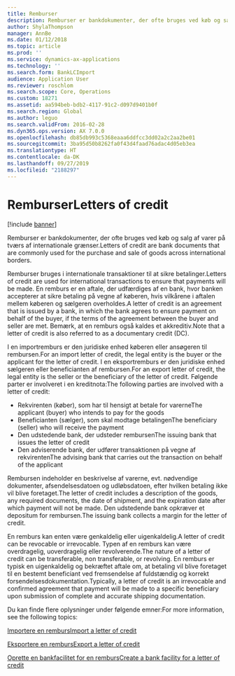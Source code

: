```yaml
---
title: Remburser
description: Remburser er bankdokumenter, der ofte bruges ved køb og salg af varer på tværs af internationale grænser.
author: ShylaThompson
manager: AnnBe
ms.date: 01/12/2018
ms.topic: article
ms.prod: ''
ms.service: dynamics-ax-applications
ms.technology: ''
ms.search.form: BankLCImport
audience: Application User
ms.reviewer: roschlom
ms.search.scope: Core, Operations
ms.custom: 18271
ms.assetid: aa594beb-bdb2-4117-91c2-d097d9401b0f
ms.search.region: Global
ms.author: leguo
ms.search.validFrom: 2016-02-28
ms.dyn365.ops.version: AX 7.0.0
ms.openlocfilehash: db85db993c5368eaaa6ddfcc3dd02a2c2aa2be01
ms.sourcegitcommit: 3ba95d50b8262fa0f43d4faad76adac4d05eb3ea
ms.translationtype: HT
ms.contentlocale: da-DK
ms.lasthandoff: 09/27/2019
ms.locfileid: "2188297"
---
```

# <a name="letters-of-credit"></a><span data-ttu-id="36e4c-103">Remburser</span><span class="sxs-lookup"><span data-stu-id="36e4c-103">Letters of credit</span></span>

[!include [banner](../includes/banner.md)]

<span data-ttu-id="36e4c-104">Remburser er bankdokumenter, der ofte bruges ved køb og salg af varer på tværs af internationale grænser.</span><span class="sxs-lookup"><span data-stu-id="36e4c-104">Letters of credit are bank documents that are commonly used for the purchase and sale of goods across international borders.</span></span> 

<span data-ttu-id="36e4c-105">Remburser bruges i internationale transaktioner til at sikre betalinger.</span><span class="sxs-lookup"><span data-stu-id="36e4c-105">Letters of credit are used for international transactions to ensure that payments will be made.</span></span> <span data-ttu-id="36e4c-106">En remburs er en aftale, der udfærdiges af en bank, hvor banken accepterer at sikre betaling på vegne af køberen, hvis vilkårene i aftalen mellem køberen og sælgeren overholdes.</span><span class="sxs-lookup"><span data-stu-id="36e4c-106">A letter of credit is an agreement that is issued by a bank, in which the bank agrees to ensure payment on behalf of the buyer, if the terms of the agreement between the buyer and seller are met.</span></span> <span data-ttu-id="36e4c-107">Bemærk, at en remburs også kaldes et akkreditiv.</span><span class="sxs-lookup"><span data-stu-id="36e4c-107">Note that a letter of credit is also referred to as a documentary credit (DC).</span></span> 

<span data-ttu-id="36e4c-108">I en importremburs er den juridiske enhed køberen eller ansøgeren til rembursen.</span><span class="sxs-lookup"><span data-stu-id="36e4c-108">For an import letter of credit, the legal entity is the buyer or the applicant for the letter of credit.</span></span> <span data-ttu-id="36e4c-109">I en eksportremburs er den juridiske enhed sælgeren eller beneficianten af rembursen.</span><span class="sxs-lookup"><span data-stu-id="36e4c-109">For an export letter of credit, the legal entity is the seller or the beneficiary of the letter of credit.</span></span> <span data-ttu-id="36e4c-110">Følgende parter er involveret i en kreditnota:</span><span class="sxs-lookup"><span data-stu-id="36e4c-110">The following parties are involved with a letter of credit:</span></span> 

 - <span data-ttu-id="36e4c-111">Rekvirenten (køber), som har til hensigt at betale for varerne</span><span class="sxs-lookup"><span data-stu-id="36e4c-111">The applicant (buyer) who intends to pay for the goods</span></span> 
 - <span data-ttu-id="36e4c-112">Beneficianten (sælger), som skal modtage betalingen</span><span class="sxs-lookup"><span data-stu-id="36e4c-112">The beneficiary (seller) who will receive the payment</span></span>
 - <span data-ttu-id="36e4c-113">Den udstedende bank, der udsteder rembursen</span><span class="sxs-lookup"><span data-stu-id="36e4c-113">The issuing bank that issues the letter of credit</span></span>
 - <span data-ttu-id="36e4c-114">Den adviserende bank, der udfører transaktionen på vegne af rekvirenten</span><span class="sxs-lookup"><span data-stu-id="36e4c-114">The advising bank that carries out the transaction on behalf of the applicant</span></span>

<span data-ttu-id="36e4c-115">Rembursen indeholder en beskrivelse af varerne, evt. nødvendige dokumenter, afsendelsesdatoen og udløbsdatoen, efter hvilken betaling ikke vil blive foretaget.</span><span class="sxs-lookup"><span data-stu-id="36e4c-115">The letter of credit includes a description of the goods, any required documents, the date of shipment, and the expiration date after which payment will not be made.</span></span> <span data-ttu-id="36e4c-116">Den udstedende bank opkræver et depositum for rembursen.</span><span class="sxs-lookup"><span data-stu-id="36e4c-116">The issuing bank collects a margin for the letter of credit.</span></span> 

<span data-ttu-id="36e4c-117">En remburs kan enten være genkaldelig eller uigenkaldelig.</span><span class="sxs-lookup"><span data-stu-id="36e4c-117">A letter of credit can be revocable or irrevocable.</span></span> <span data-ttu-id="36e4c-118">Typen af en remburs kan være overdragelig, uoverdragelig eller revolverende.</span><span class="sxs-lookup"><span data-stu-id="36e4c-118">The nature of a letter of credit can be transferable, non transferable, or revolving.</span></span> <span data-ttu-id="36e4c-119">En remburs er typisk en uigenkaldelig og bekræftet aftale om, at betaling vil blive foretaget til en bestemt beneficiant ved fremsendelse af fuldstændig og korrekt forsendelsesdokumentation.</span><span class="sxs-lookup"><span data-stu-id="36e4c-119">Typically, a letter of credit is an irrevocable and confirmed agreement that payment will be made to a specific beneficiary upon submission of complete and accurate shipping documentation.</span></span>

<span data-ttu-id="36e4c-120">Du kan finde flere oplysninger under følgende emner:</span><span class="sxs-lookup"><span data-stu-id="36e4c-120">For more information, see the following topics:</span></span>

[<span data-ttu-id="36e4c-121">Importere en remburs</span><span class="sxs-lookup"><span data-stu-id="36e4c-121">Import a letter of credit</span></span>](tasks/import-letter-credit.md)

[<span data-ttu-id="36e4c-122">Eksportere en remburs</span><span class="sxs-lookup"><span data-stu-id="36e4c-122">Export a letter of credit</span></span>](tasks/export-letter-credit.md)

[<span data-ttu-id="36e4c-123">Oprette en bankfacilitet for en remburs</span><span class="sxs-lookup"><span data-stu-id="36e4c-123">Create a bank facility for a letter of credit</span></span>](tasks/create-bank-facility-agreement-letter-credit.md)


